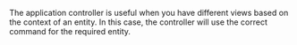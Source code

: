 The application controller is useful when you have different views based on the context of an entity. In this case, the controller will use the correct command for the required entity.